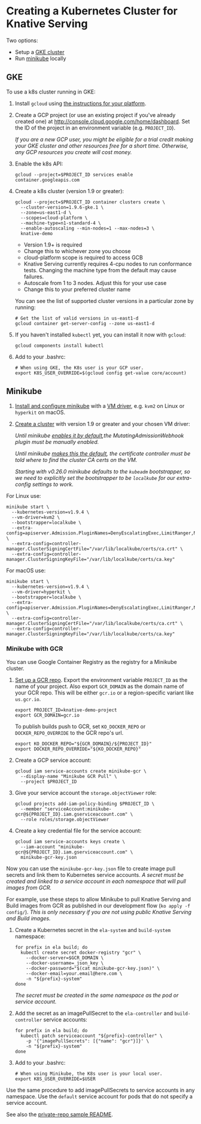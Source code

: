 # Creating a Kubernetes Cluster for Knative Serving

Two options:

*   Setup a [GKE cluster](#gke)
*   Run [minikube](#minikube) locally

## GKE

To use a k8s cluster running in GKE:

1.  Install `gcloud` using [the instructions for your
    platform](https://cloud.google.com/sdk/downloads).

1.  Create a GCP project (or use an existing project if you've already created
    one) at http://console.cloud.google.com/home/dashboard. Set the ID of the
    project in an environment variable (e.g. `PROJECT_ID`).

    _If you are a new GCP user, you might be eligible for a trial credit making
    your GKE cluster and other resources free for a short time. Otherwise, any
    GCP resources you create will cost money._

1.  Enable the k8s API:

    ```shell
    gcloud --project=$PROJECT_ID services enable container.googleapis.com
    ```

1.  Create a k8s cluster (version 1.9 or greater):

    ```shell
    gcloud --project=$PROJECT_ID container clusters create \
      --cluster-version=1.9.6-gke.1 \
      --zone=us-east1-d \
      --scopes=cloud-platform \
      --machine-type=n1-standard-4 \
      --enable-autoscaling --min-nodes=1 --max-nodes=3 \
      knative-demo
    ```

    *   Version 1.9+ is required
    *   Change this to whichever zone you choose
    *   cloud-platform scope is required to access GCB
    *   Knative Serving currently requires 4-cpu nodes to run conformance tests.
        Changing the machine type from the default may cause failures.
    *   Autoscale from 1 to 3 nodes. Adjust this for your use case
    *   Change this to your preferred cluster name

    You can see the list of supported cluster versions in a particular zone by
    running:

    ```shell
    # Get the list of valid versions in us-east1-d
    gcloud container get-server-config --zone us-east1-d
    ```

1.  If you haven't installed `kubectl` yet, you can install it now with
    `gcloud`:

    ```shell
    gcloud components install kubectl
    ```

1.  Add to your .bashrc:
    ```shell
    # When using GKE, the K8s user is your GCP user.
    export K8S_USER_OVERRIDE=$(gcloud config get-value core/account)
    ```

## Minikube

1.  [Install and configure
    minikube](https://github.com/kubernetes/minikube#minikube) with a [VM
    driver](https://github.com/kubernetes/minikube#requirements), e.g. `kvm2` on
    Linux or `hyperkit` on macOS.

1.  [Create a cluster](https://github.com/kubernetes/minikube#quickstart) with
    version 1.9 or greater and your chosen VM driver:

    _Until minikube [enables it by
    default](https://github.com/kubernetes/minikube/pull/2547),the
    MutatingAdmissionWebhook plugin must be manually enabled._

    _Until minikube [makes this the
    default](https://github.com/kubernetes/minikube/issues/1647), the
    certificate controller must be told where to find the cluster CA certs on
    the VM._

    _Starting with v0.26.0 minikube defaults to the `kubeadm` bootstrapper, so 
      we need to explicitly set the bootstrapper to be `localkube` for our extra-config
      settings to work._

For Linux use:

```shell
minikube start \
  --kubernetes-version=v1.9.4 \
  --vm-driver=kvm2 \
  --bootstrapper=localkube \
  --extra-config=apiserver.Admission.PluginNames=DenyEscalatingExec,LimitRanger,NamespaceExists,NamespaceLifecycle,ResourceQuota,ServiceAccount,DefaultStorageClass,MutatingAdmissionWebhook \
  --extra-config=controller-manager.ClusterSigningCertFile="/var/lib/localkube/certs/ca.crt" \
  --extra-config=controller-manager.ClusterSigningKeyFile="/var/lib/localkube/certs/ca.key"
```
For macOS use:

```shell
minikube start \
  --kubernetes-version=v1.9.4 \
  --vm-driver=hyperkit \
  --bootstrapper=localkube \
  --extra-config=apiserver.Admission.PluginNames=DenyEscalatingExec,LimitRanger,NamespaceExists,NamespaceLifecycle,ResourceQuota,ServiceAccount,DefaultStorageClass,MutatingAdmissionWebhook \
  --extra-config=controller-manager.ClusterSigningCertFile="/var/lib/localkube/certs/ca.crt" \
  --extra-config=controller-manager.ClusterSigningKeyFile="/var/lib/localkube/certs/ca.key"
```

### Minikube with GCR

You can use Google Container Registry as the registry for a Minikube cluster.

1.  [Set up a GCR repo](setting-up-a-docker-registry.md). Export the environment
    variable `PROJECT_ID` as the name of your project. Also export `GCR_DOMAIN`
    as the domain name of your GCR repo. This will be either `gcr.io` or a
    region-specific variant like `us.gcr.io`.

    ```shell
    export PROJECT_ID=knative-demo-project
    export GCR_DOMAIN=gcr.io
    ```

    To publish builds push to GCR, set `KO_DOCKER_REPO` or
    `DOCKER_REPO_OVERRIDE` to the GCR repo's url.

    ```shell
    export KO_DOCKER_REPO="${GCR_DOMAIN}/${PROJECT_ID}"
    export DOCKER_REPO_OVERRIDE="${KO_DOCKER_REPO}"
    ```

1.  Create a GCP service account:

    ```shell
    gcloud iam service-accounts create minikube-gcr \
      --display-name "Minikube GCR Pull" \
      --project $PROJECT_ID
    ```

1.  Give your service account the `storage.objectViewer` role:

    ```shell
    gcloud projects add-iam-policy-binding $PROJECT_ID \
      --member "serviceAccount:minikube-gcr@${PROJECT_ID}.iam.gserviceaccount.com" \
      --role roles/storage.objectViewer
    ```

1.  Create a key credential file for the service account:

    ```shell
    gcloud iam service-accounts keys create \
      --iam-account "minikube-gcr@${PROJECT_ID}.iam.gserviceaccount.com" \
      minikube-gcr-key.json
    ```

Now you can use the `minikube-gcr-key.json` file to create image pull secrets
and link them to Kubernetes service accounts. _A secret must be created and
linked to a service account in each namespace that will pull images from GCR._

For example, use these steps to allow Minikube to pull Knative Serving and Build images
from GCR as published in our development flow (`ko apply -f config/`).
_This is only necessary if you are not using public Knative Serving and Build images._

1.  Create a Kubernetes secret in the `ela-system` and `build-system` namespace:

    ```shell
    for prefix in ela build; do
      kubectl create secret docker-registry "gcr" \
        --docker-server=$GCR_DOMAIN \
        --docker-username=_json_key \
        --docker-password="$(cat minikube-gcr-key.json)" \
        --docker-email=your.email@here.com \
        -n "${prefix}-system"
    done
    ```

    _The secret must be created in the same namespace as the pod or service
    account._

1.  Add the secret as an imagePullSecret to the `ela-controller` and
    `build-controller` service accounts:

    ```shell
    for prefix in ela build; do
      kubectl patch serviceaccount "${prefix}-controller" \
        -p '{"imagePullSecrets": [{"name": "gcr"}]}' \
        -n "${prefix}-system"
    done
    ```

1.  Add to your .bashrc:
    ```shell
    # When using Minikube, the K8s user is your local user.
    export K8S_USER_OVERRIDE=$USER
    ```

Use the same procedure to add imagePullSecrets to service accounts in any
namespace. Use the `default` service account for pods that do not specify a
service account.

See also the [private-repo sample README](./../sample/private-repos/README.md).
